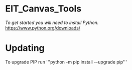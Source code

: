 # EIT_Canvas_Tools

*To get started you will need to install Python.* https://www.python.org/downloads/



# Updating
To upgrade PIP run '''python -m pip install --upgrade pip'''
